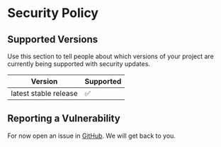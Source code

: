 # Security Policy

## Supported Versions

Use this section to tell people about which versions of your project are
currently being supported with security updates.

| Version                 | Supported          |
| ----------------------- | ------------------ |
| latest stable release   | :white_check_mark: |

## Reporting a Vulnerability

For now open an issue in [GitHub](https://github.com/adrienverge/openfortivpn/issues). We will get back to you.
